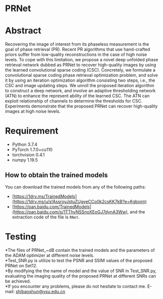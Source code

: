 # PRNet
# Abstract
Recovering the image of interest from its phaseless measurement is the goal of phase retrieval (PR). Recent PR algorithms that use hand-crafted priors suffer from low-quality reconstructions in the case of high noise levels. To cope with this limitation, we propose a novel deep unfolded phase retrieval network dubbed as PRNet to recover high-quality images by using the learned convolutional sparse coding (CSC). Concretely, we formulate a convolutional sparse coding phase retrieval optimization problem, and solve it by using an iteration optimization algorithm consisting two steps, i.e., the CSC and image updating steps. We unroll the proposed iteration algorithm to construct a deep network, and involve an adaptive thresholding network (ATN) to enhance the represent ability of the learned CSC. The ATN can exploit relationship of channels to determine the thresholds for CSC. Experiments demonstrate that the proposed PRNet can recover high-quality images at high noise levels.

# Requirement
* Python 3.7.4
* PyTorch 1.7.0+cu110
* torchvision 0.4.1
* numpy 1.19.5
## How to obtain the trained models
You can download the trained models from any of the following paths:
* [https://1drv.ms/TrainedModels](https://1drv.ms/u/s!AssroyJstuZUgyeCCo0k2csKK7kB?e=Kgbojm)
* [https://pan.baidu.com/TrainedModels](https://pan.baidu.com/s/1TThvNSSnoXEoGJ7dynA3Ww),  and the extraction code of the file is `RNet`.
# Testing
*The files of PRNet_~dB contain the trained models and the parameters of the ADAM optimizer at different noise levels.\
*Test_SNR.py is utilize to test the PSNR and SSIM values of the proposed PRNet on Set12.\
*By modifying the the name of model and the value of SNR in Test_SNR.py, evaluating the imaging quality of the proposed PRNet at different SNRs can be achieved.\
*If you encounter any problems, please do not hesitate to contact me.
E-mail: shibaoshun@ysu.edu.cn
